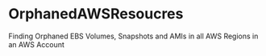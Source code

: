 # OrphanedAWSResoucres
Finding Orphaned EBS Volumes, Snapshots and AMIs in all AWS Regions in an AWS Account
